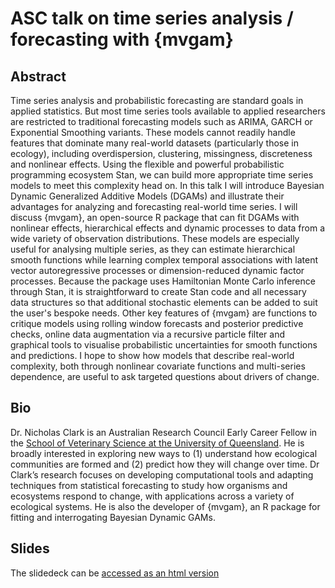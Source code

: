 # ASC talk on time series analysis / forecasting with {mvgam}
## Abstract
Time series analysis and probabilistic forecasting are standard goals in applied statistics. But most time series tools available to applied researchers are restricted to traditional forecasting models such as ARIMA, GARCH or Exponential Smoothing variants. These models cannot readily handle features that dominate many real-world datasets (particularly those in ecology), including overdispersion, clustering, missingness, discreteness and nonlinear effects. Using the flexible and powerful probabilistic programming ecosystem Stan, we can build more appropriate time series models to meet this complexity head on. In this talk I will introduce Bayesian Dynamic Generalized Additive Models (DGAMs) and illustrate their advantages for analyzing and forecasting real-world time series. I will discuss {mvgam}, an open-source R package that can fit DGAMs with nonlinear effects, hierarchical effects and dynamic processes to data from a wide variety of observation distributions. These models are especially useful for analysing multiple series, as they can estimate hierarchical smooth functions while learning complex temporal associations with latent vector autoregressive processes or dimension-reduced dynamic factor processes. Because the package uses Hamiltonian Monte Carlo inference through Stan, it is straightforward to create Stan code and all necessary data structures so that additional stochastic elements can be added to suit the user's bespoke needs. Other key features of {mvgam} are functions to critique models using rolling window forecasts and posterior predictive checks, online data augmentation via a recursive particle filter and graphical tools to visualise probabilistic uncertainties for smooth functions and predictions. I hope to show how models that describe real-world complexity, both through nonlinear covariate functions and multi-series dependence, are useful to ask targeted questions about drivers of change.

## Bio
Dr. Nicholas Clark is an Australian Research Council Early Career Fellow in the [School of Veterinary Science at the University of Queensland](https://researchers.uq.edu.au/researcher/15140). He is broadly interested in exploring new ways to (1) understand how ecological communities are formed and (2) predict how they will change over time. Dr Clark’s research focuses on developing computational tools and adapting techniques from statistical forecasting to study how organisms and ecosystems respond to change, with applications across a variety of ecological systems. He is also the developer of {mvgam}, an R package for fitting and interrogating Bayesian Dynamic GAMs.

## Slides
The slidedeck can be [accessed as an html version](https://nicholasjclark.github.io/ASC_talk/ASC_talk_slidedeck#1)
